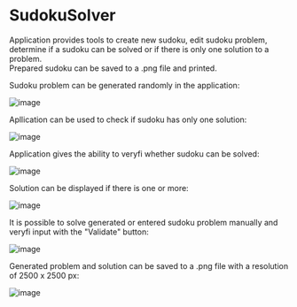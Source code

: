 # SudokuSolver
Application provides tools to create new sudoku, edit sudoku problem,<br />determine if a sudoku can be solved or if there is only one solution
to a problem.<br />Prepared sudoku can be saved to a .png file and printed.


Sudoku problem can be generated randomly in the application:

![image](https://user-images.githubusercontent.com/107247457/205512524-06f534e1-8681-4e85-a2d3-aada4b4de0b7.png)

Apllication can be used to check if sudoku has only one solution:

![image](https://user-images.githubusercontent.com/107247457/205512627-2c9d8f2c-9424-46d7-8272-b2dad33772ca.png)

Application gives the ability to veryfi whether sudoku can be solved:

![image](https://user-images.githubusercontent.com/107247457/205512688-805d2cf4-f444-4eb5-954c-35d8ab347217.png)

Solution can be displayed if there is one or more:

![image](https://user-images.githubusercontent.com/107247457/205512784-23a71a91-6011-4617-9e2f-2ece0088cfa3.png)

It is possible to solve generated or entered sudoku problem manually and veryfi input with the "Validate" button:

![image](https://user-images.githubusercontent.com/107247457/205513487-7601f70a-b212-4769-b9ee-21eae01f7dd1.png)

Generated problem and solution can be saved to a .png file with a resolution of 2500 x 2500 px:

![image](https://user-images.githubusercontent.com/107247457/205512878-b177a512-ff50-4e04-a7ef-a8f992969a1d.png)



